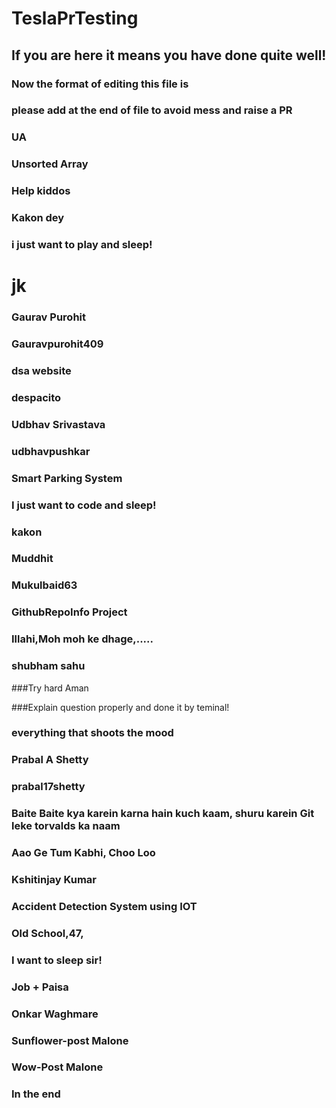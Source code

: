 # TeslaPrTesting

## If you are here it means you have done quite well!

### Now the format of editing this file is

### please add at the end of file to avoid mess and raise a PR

### UA


### Unsorted Array

### Help kiddos
### Kakon dey

### i just want to play and sleep!


jk
=======
### Gaurav Purohit

### Gauravpurohit409

### dsa website 

### despacito 



### Udbhav Srivastava

### udbhavpushkar

### Smart Parking System

### I just want to code and sleep!



### kakon

### Muddhit



### Mukulbaid63
### GithubRepoInfo Project

### Illahi,Moh moh ke dhage,.....
### shubham sahu


###Try hard Aman

###Explain question properly and done it by teminal!




### everything that shoots the mood


### Prabal A Shetty
### prabal17shetty
### Baite Baite kya karein karna hain kuch kaam, shuru karein Git leke torvalds ka naam
### Aao Ge Tum Kabhi, Choo Loo





### Kshitinjay Kumar
### Accident Detection System using IOT
### Old School,47,
### I want to sleep sir!
### Job + Paisa

### Onkar Waghmare
### Sunflower-post Malone
### Wow-Post Malone
### In the end 


